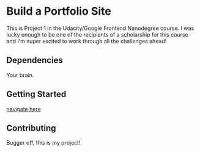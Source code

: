 # Build a Portfolio Site
This is Project 1 in the Udacity/Google Frontend Nanodegree course. I was lucky enough to be one of the recipients of a scholarship for this course and I'm super excited to work through all the challenges ahead!

## Dependencies
Your brain.

## Getting Started
[navigate here](https://evanhumanist.github.io/build-a-portfolio-site/portfolio-home.html)

## Contributing
Bugger off, this is my project!

